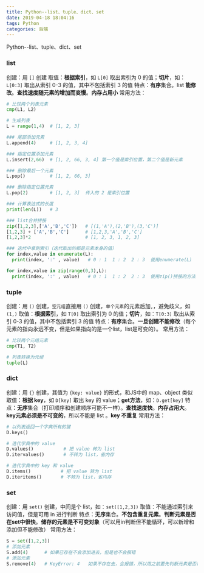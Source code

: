 ```yaml
---
title: Python--list、tuple、dict、set
date: 2019-04-18 18:04:16
tags: Python
categories: 后端
---
```


Python--list、tuple、dict、set
<escape><!-- more --></escape>
### list
创建：用 `[]` 创建
取值：**根据索引**，如 `L[0]` 取出索引为 0 的值；**切片**，如：`L[0:3]` 取出从索引 0-3 的值，其中不包括索引 3 的值
特点：**有序**集合。list **能修改**。**查找速度随元素的增加而变慢**。**内存占用小**
常用方法：
```py
# 比较两个列表元素
cmp(L1, L2)

# 生成列表
L = range(1,4)  # [1, 2, 3]

### 尾部添加元素
L.append(4)     # [1, 2, 3, 4]

### 指定位置添加元素
L.insert(2,66)  # [1, 2, 66, 3, 4] 第一个值是索引位置，第二个值是新元素

### 删除最后一个元素
L.pop()         # [1, 2, 66, 3]

### 删除指定位置元素
L.pop(2)        # [1, 2, 3]  传入的 2 是索引位置

### 计算表达式的长度
print(len(L))   # 3        

### list合并拼接
zip([1,2,3],['A','B','C'])   # [(1,'A'),(2,'B'),(3,'C')]
[1,2,3] + ['A','B','C']      # [1,2,3,'A','B','C']
[1,2,3]*2                    # [1, 2, 3, 1, 2, 3]

### 迭代中拿到索引（迭代取出的都是元素本身的值）
for index,value in enumerate(L):
  print(index, ':' , value)   # 0 : 1  1 : 2  2 : 3  使用enumerate(L)

for index,value in zip(range(0,3),L):
  print(index, ':' , value)   # 0 : 1  1 : 2  2 : 3  使用zip()拼接的方法
```

### tuple
创建：用 `()` 创建，`空元组`直接用 `()` 创建，`单个元素`的元素后加`,`，避免歧义，如 `(1,)`
取值：**根据索引**，如 `T[0]` 取出索引为 0 的值；**切片**，如：`T[0:3]` 取出从索引 0-3 的值，其中不包括索引 3 的值
特点：**有序**集合。**一旦创建不能修改**（每个元素的指向永远不变，但是如果指向的是一个list，list是可变的）。
常用方法：
```py
# 比较两个元组元素
cmp(T1, T2)

# 列表转换为元组
tuple(L)
```


### dict
创建：用 `{}` 创建，其值为 `{key: value}` 的形式，和JS中的 map、object 类似
取值：**根据 key**，如 `D[key]` 取出 key 的 value；**get方法**，如：`D.get[key]`
特点：**无序**集合（打印顺序和创建顺序可能不一样）。**查找速度快**。**内存占用大**。**key元素必须是不可变的**，所以不能是 list 。**key 不重复**
常用方法：
```py
# 以列表返回一个字典所有的键
D.keys()

# 迭代字典中的 value 
D.values()           # 把 value 转为 list
D.itervalues()       # 不转为 list，省内存

# 迭代字典中的 key 和 value  
D.items()           # 把 value 转为 list
D.iteritems()       # 不转为 list，省内存
```

### set
创建：用 `set()` 创建，中间是个 list，如：`set([1,2,3])`
取值：不能通过索引来访问值，但是可用 in 进行判断
特点：**无序**集合。**不包含重复元素**。**判断元素是否在set中很快**。**储存的元素是不可变对象**（可以用in判断但不能循环，可以新增和添加但不能修改）
常用方法：
```py
S = set([1,2,3])
# 添加元素
S.add(4)      # 如果已存在不会添加进去，但是也不会报错
# 添加元素
S.remove(4)   # KeyError: 4   如果不存在去，会报错，所以用之前要先判断元素是否存在
```